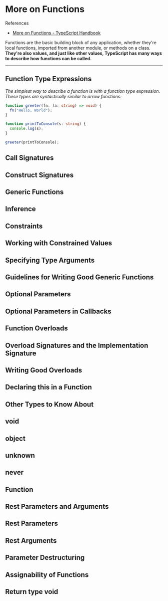 # More on Functions

References

- [More on Functions - TypeScript Handbook](https://www.typescriptlang.org/docs/handbook/2/functions.html)

Functions are the basic building block of any application, whether they're local functions, imported from another module, or methods on a class.
**They're also values, and just like other values, TypeScript has many ways to describe how functions can be called.**

---

## Function Type Expressions

_The simplest way to describe a function is with a function type expression._
_These types are syntactically similar to arrow functions:_

```ts
function greeter(fn: (a: string) => void) {
  fn("Hello, World");
}

function printToConsole(s: string) {
  console.log(s);
}

greeter(printToConsole);
```

## Call Signatures

## Construct Signatures

## Generic Functions

## Inference

## Constraints

## Working with Constrained Values

## Specifying Type Arguments

## Guidelines for Writing Good Generic Functions

## Optional Parameters

## Optional Parameters in Callbacks

## Function Overloads

## Overload Signatures and the Implementation Signature

## Writing Good Overloads

## Declaring this in a Function

## Other Types to Know About

## void

## object

## unknown

## never

## Function

## Rest Parameters and Arguments

## Rest Parameters

## Rest Arguments

## Parameter Destructuring

## Assignability of Functions

## Return type void
